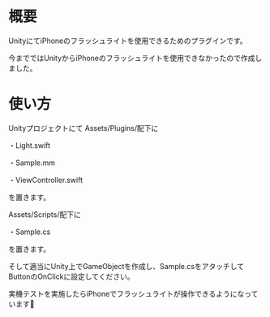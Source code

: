 # 概要
UnityにてiPhoneのフラッシュライトを使用できるためのプラグインです。

今までではUnityからiPhoneのフラッシュライトを使用できなかったので作成しました。

# 使い方
Unityプロジェクトにて
Assets/Plugins/配下に

・Light.swift

・Sample.mm

・ViewController.swift

を置きます。

Assets/Scripts/配下に

・Sample.cs

を置きます。

そして適当にUnity上でGameObjectを作成し、Sample.csをアタッチしてButtonのOnClickに設定してください。

実機テストを実施したらiPhoneでフラッシュライトが操作できるようになっています🎉
